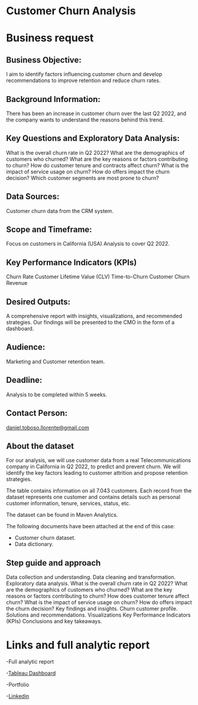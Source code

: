 # Customer Churn Analysis


# Business request

## Business Objective:
I aim to identify factors influencing customer churn and develop recommendations to improve retention and reduce churn rates. 

## Background Information:
There has been an increase in customer churn over the last Q2 2022, and the company wants to understand the reasons behind this trend. 

## Key Questions and Exploratory Data Analysis:
What is the overall churn rate in Q2 2022? 
What are the demographics of customers who churned?
What are the key reasons or factors contributing to churn?
How do customer tenure and contracts affect churn?
What is the impact of service usage on churn?
How do offers impact the churn decision?
Which customer segments are most prone to churn?

## Data Sources:
Customer churn data from the CRM system.

## Scope and Timeframe:
Focus on customers in California (USA)
Analysis to cover Q2 2022.

## Key Performance Indicators (KPIs)
Churn Rate
Customer Lifetime Value (CLV)
Time-to-Churn
Customer Churn Revenue

## Desired Outputs:
A comprehensive report with insights, visualizations, and recommended strategies.
Our findings will be presented to the CMO in the form of a dashboard.

## Audience:
Marketing and Customer retention team.

## Deadline:
Analysis to be completed within 5 weeks.

## Contact Person:
daniel.toboso.llorente@gmail.com

## About the dataset

For our analysis, we will use customer data from a real Telecommunications company in California in Q2 2022, to predict and prevent churn. We will identify the key factors leading to customer attrition and propose retention strategies.

The table contains information on all 7.043 customers. Each record from the dataset represents one customer and contains details such as personal customer information, tenure, services, status, etc. 

The dataset can be found in Maven Analytics.

The following documents have been attached at the end of this case:
- Customer churn dataset.
- Data dictionary.


## Step guide and approach
 
Data collection and understanding.
Data cleaning and transformation.
Exploratory data analysis.
What is the overall churn rate in Q2 2022? 
What are the demographics of customers who churned?
What are the key reasons or factors contributing to churn?
How does customer tenure affect churn?
What is the impact of service usage on churn?
How do offers impact the churn decision?
Key findings and insights.
Churn customer profile.
Solutions and recommendations.
Visualizations
Key Performance Indicators (KPIs)
Conclusions and key takeaways.

# Links and full analytic report

-Full analytic report

-[Tableau Dashboard](https://public.tableau.com/views/CustomerChurnAnalysis_17074247770050/Dashboard52?:language=en-US&publish=yes&:display_count=n&:origin=viz_share_link)

-Portfolio

-[Linkedin](www.linkedin.com/in/danieltoboso)


